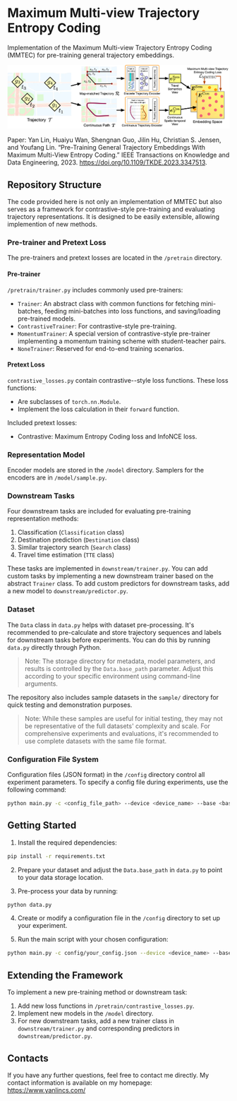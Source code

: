 # Maximum Multi-view Trajectory Entropy Coding

Implementation of the Maximum Multi-view Trajectory Entropy Coding (MMTEC) for pre-training general trajectory embeddings.

![Framework](framework.webp)

Paper: Yan Lin, Huaiyu Wan, Shengnan Guo, Jilin Hu, Christian S. Jensen, and Youfang Lin. “Pre-Training General Trajectory Embeddings With Maximum Multi-View Entropy Coding.” IEEE Transactions on Knowledge and Data Engineering, 2023. https://doi.org/10.1109/TKDE.2023.3347513.

## Repository Structure

The code provided here is not only an implementation of MMTEC but also serves as a framework for contrastive-style pre-training and evaluating trajectory representations. It is designed to be easily extensible, allowing implemention of new methods.

### Pre-trainer and Pretext Loss

The pre-trainers and pretext losses are located in the `/pretrain` directory.

#### Pre-trainer

`/pretrain/trainer.py` includes commonly used pre-trainers:

- `Trainer`: An abstract class with common functions for fetching mini-batches, feeding mini-batches into loss functions, and saving/loading pre-trained models.
- `ContrastiveTrainer`: For contrastive-style pre-training.
- `MomentumTrainer`: A special version of contrastive-style pre-trainer implementing a momentum training scheme with student-teacher pairs.
- `NoneTrainer`: Reserved for end-to-end training scenarios.

#### Pretext Loss

`contrastive_losses.py` contain contrastive--style loss functions. These loss functions:

- Are subclasses of `torch.nn.Module`.
- Implement the loss calculation in their `forward` function.

Included pretext losses:
- Contrastive: Maximum Entropy Coding loss and InfoNCE loss.

### Representation Model

Encoder models are stored in the `/model` directory. Samplers for the encoders are in `/model/sample.py`.

### Downstream Tasks

Four downstream tasks are included for evaluating pre-training representation methods:

1. Classification (`Classification` class)
2. Destination prediction (`Destination` class)
3. Similar trajectory search (`Search` class)
4. Travel time estimation (`TTE` class)

These tasks are implemented in `downstream/trainer.py`. You can add custom tasks by implementing a new downstream trainer based on the abstract `Trainer` class. To add custom predictors for downstream tasks, add a new model to `downstream/predictor.py`.

### Dataset

The `Data` class in `data.py` helps with dataset pre-processing. It's recommended to pre-calculate and store trajectory sequences and labels for downstream tasks before experiments. You can do this by running `data.py` directly through Python.

> Note: The storage directory for metadata, model parameters, and results is controlled by the `Data.base_path` parameter. Adjust this according to your specific environment using command-line arguments.

The repository also includes sample datasets in the `sample/` directory for quick testing and demonstration purposes.

> Note: While these samples are useful for initial testing, they may not be representative of the full datasets' complexity and scale. For comprehensive experiments and evaluations, it's recommended to use complete datasets with the same file format.

### Configuration File System

Configuration files (JSON format) in the `/config` directory control all experiment parameters. To specify a config file during experiments, use the following command:

```bash
python main.py -c <config_file_path> --device <device_name> --base <base_path> --dataset <dataset_path>
```

## Getting Started

1. Install the required dependencies:

```bash
pip install -r requirements.txt
```

2. Prepare your dataset and adjust the `Data.base_path` in `data.py` to point to your data storage location.

3. Pre-process your data by running:

```bash
python data.py
```

4. Create or modify a configuration file in the `/config` directory to set up your experiment.

5. Run the main script with your chosen configuration:

```bash
python main.py -c config/your_config.json --device <device_name> --base <base_path> --dataset <dataset_path>
```

## Extending the Framework

To implement a new pre-training method or downstream task:

1. Add new loss functions in `/pretrain/contrastive_losses.py`.
2. Implement new models in the `/model` directory.
3. For new downstream tasks, add a new trainer class in `downstream/trainer.py` and corresponding predictors in `downstream/predictor.py`.

## Contacts

If you have any further questions, feel free to contact me directly. My contact information is available on my homepage: https://www.yanlincs.com/